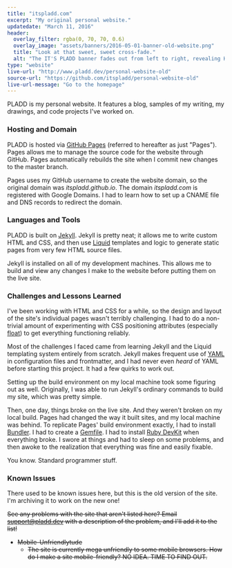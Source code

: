 ```yaml
---
title: "itspladd.com"
excerpt: "My original personal website."
updatedate: "March 11, 2016"
header:
  overlay_filter: rgba(0, 70, 70, 0.6)
  overlay_image: "assets/banners/2016-05-01-banner-old-website.png"
  title: "Look at that sweet, sweet cross-fade."
  alt: "The IT'S PLADD banner fades out from left to right, revealing HTML code underneath."
type: "website"
live-url: "http://www.pladd.dev/personal-website-old"
source-url: "https://github.com/itspladd/personal-website-old"
live-url-message: "Go to the homepage"
---
```


PLADD is my personal website. It features a blog, samples of my writing, my drawings, and code projects I've worked on.

### Hosting and Domain ###

PLADD is hosted via [GitHub Pages](https://pages.github.com/) (referred to hereafter as just "Pages"). Pages allows me to manage the source code for the website through GitHub. Pages automatically rebuilds the site when I commit new changes to the master branch.<!--more-->

Pages uses my GitHub username to create the website domain, so the original domain was *itspladd.github.io*. The domain *itspladd.com* is registered with Google Domains. I had to learn how to set up a CNAME file and DNS records to redirect the domain.

### Languages and Tools ###

PLADD is built on [Jekyll](http://jekyllrb.com/). Jekyll is pretty neat; it allows me to write custom HTML and CSS, and then use [Liquid](http://liquidmarkup.org/) templates and logic to generate static pages from very few HTML source files.

Jekyll is installed on all of my development machines. This allows me to build and view any changes I make to the website before putting them on the live site.

### Challenges and Lessons Learned ###

I've been working with HTML and CSS for a while, so the design and layout of the site's individual pages wasn't terribly challenging. I had to do a non-trivial amount of experimenting with CSS positioning attributes (especially [float](http://www.w3schools.com/css/css_float.asp)) to get everything functioning reliably.

Most of the challenges I faced came from learning Jekyll and the Liquid templating system entirely from scratch. Jekyll makes frequent use of [YAML](http://yaml.org/) in configuration files and frontmatter, and I had never even _heard_ of YAML before starting this project. It had a few quirks to work out.

Setting up the build environment on my local machine took some figuring out as well. Originally, I was able to run Jekyll's ordinary commands to build my site, which was pretty simple.

Then, one day, things broke on the live site. And they weren't broken on my local build. Pages had changed the way it built sites, and my local machine was behind. To replicate Pages' build environment exactly, I had to install [Bundler](http://bundler.io/). I had to create a [Gemfile](http://bundler.io/gemfile.html). I had to install [Ruby DevKit](http://rubyinstaller.org/add-ons/devkit/) when everything broke. I swore at things and had to sleep on some problems, and then awoke to the realization that everything was fine and easily fixable.

You know. Standard programmer stuff.

### Known Issues ###

There used to be known issues here, but this is the old version of the site. I'm archiving it to work on the new one!

~~See any problems with the site that aren't listed here? Email <a href="mailto:support@pladd.dev">support@pladd.dev</a> with a description of the problem, and I'll add it to the list!~~

* ~~Mobile-Unfriendlytude~~
    * ~~The site is currently mega unfriendly to some mobile browsers. How do I make a site mobile-friendly? NO IDEA. TIME TO FIND OUT.~~